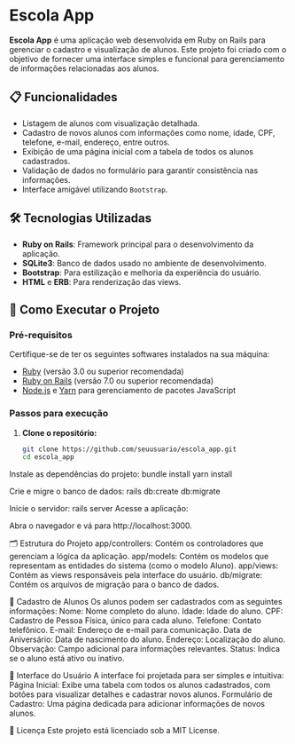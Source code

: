 # Escola App

**Escola App** é uma aplicação web desenvolvida em Ruby on Rails para gerenciar o cadastro e visualização de alunos. Este projeto foi criado com o objetivo de fornecer uma interface simples e funcional para gerenciamento de informações relacionadas aos alunos.

## 📋 Funcionalidades

- Listagem de alunos com visualização detalhada.
- Cadastro de novos alunos com informações como nome, idade, CPF, telefone, e-mail, endereço, entre outros.
- Exibição de uma página inicial com a tabela de todos os alunos cadastrados.
- Validação de dados no formulário para garantir consistência nas informações.
- Interface amigável utilizando `Bootstrap`.

## 🛠️ Tecnologias Utilizadas

- **Ruby on Rails**: Framework principal para o desenvolvimento da aplicação.
- **SQLite3**: Banco de dados usado no ambiente de desenvolvimento.
- **Bootstrap**: Para estilização e melhoria da experiência do usuário.
- **HTML** e **ERB**: Para renderização das views.

## 🚀 Como Executar o Projeto

### Pré-requisitos

Certifique-se de ter os seguintes softwares instalados na sua máquina:

- [Ruby](https://www.ruby-lang.org/) (versão 3.0 ou superior recomendada)
- [Ruby on Rails](https://rubyonrails.org/) (versão 7.0 ou superior recomendada)
- [Node.js](https://nodejs.org/) e [Yarn](https://yarnpkg.com/) para gerenciamento de pacotes JavaScript

### Passos para execução

1. **Clone o repositório:**

   ```bash
   git clone https://github.com/seuusuario/escola_app.git
   cd escola_app
   
Instale as dependências do projeto:
bundle install
yarn install

Crie e migre o banco de dados:
rails db:create db:migrate

Inicie o servidor:
rails server
Acesse a aplicação:

Abra o navegador e vá para http://localhost:3000.

🗂️ Estrutura do Projeto
app/controllers: Contém os controladores que gerenciam a lógica da aplicação.
app/models: Contém os modelos que representam as entidades do sistema (como o modelo Aluno).
app/views: Contém as views responsáveis pela interface do usuário.
db/migrate: Contém os arquivos de migração para o banco de dados.


📄 Cadastro de Alunos
Os alunos podem ser cadastrados com as seguintes informações:
Nome: Nome completo do aluno.
Idade: Idade do aluno.
CPF: Cadastro de Pessoa Física, único para cada aluno.
Telefone: Contato telefônico.
E-mail: Endereço de e-mail para comunicação.
Data de Aniversário: Data de nascimento do aluno.
Endereço: Localização do aluno.
Observação: Campo adicional para informações relevantes.
Status: Indica se o aluno está ativo ou inativo.

🎨 Interface do Usuário
A interface foi projetada para ser simples e intuitiva:
Página Inicial: Exibe uma tabela com todos os alunos cadastrados, com botões para visualizar detalhes e cadastrar novos alunos.
Formulário de Cadastro: Uma página dedicada para adicionar informações de novos alunos.

📝 Licença
Este projeto está licenciado sob a MIT License.

